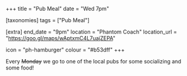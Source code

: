 +++
title = "Pub Meal"
date = "Wed 7pm"

[taxonomies]
tags = ["Pub Meal"]

[extra]
end_date = "9pm"
location = "Phantom Coach"
location_url = "https://goo.gl/maps/wAptxmC4L7uajZEPA"

icon = "ph-hamburger"
colour = "#b53dff"
+++

Every ~~Monday~~ we go to one of the local pubs for some socializing and some food!